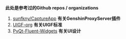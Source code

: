 **此处是参考过的Github repos / organizations**

1. [sunfkny/CaptureApp](https://github.com/sunfkny/CaptureApp) **有关GenshinProxyServer插件**
2. [UIGF-org](https://uigf.org/standards/UIGF.html) **有关UIGF标准**
3. [PyQt-Fluent-Widgets](https://github.com/zhiyiYo/PyQt-Fluent-Widgets) **有关UI设计**